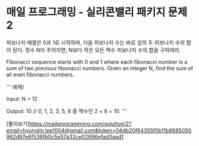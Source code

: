 # 매일 프로그래밍 - 실리콘밸리 패키지 문제 2

피보나치 배열은 0과 1로 시작하며, 다음 피보나치 수는 바로 앞의 두 피보나치 수의 합이 된다. 정수 N이 주어지면, N보다 작은 모든 짝수 피보나치 수의 합을 구하여라.

Fibonacci sequence starts with 0 and 1 where each fibonacci number is a sum of two previous fibonacci numbers. Given an integer N, find the sum of all even fibonacci numbers.

'''
예제)

Input: N = 12

Output: 10 // 0, 1, 2, 3, 5, 8 중 짝수인 2 + 8 = 10.
'''

[풀이보기]<https://mailprogramming.com/solution/2?email=hyungjin.lee1004@gmail.com&token=04db20f64355f0b11b6685050962d97e6f536fb0c5e57a32ce02696efad3aad1>